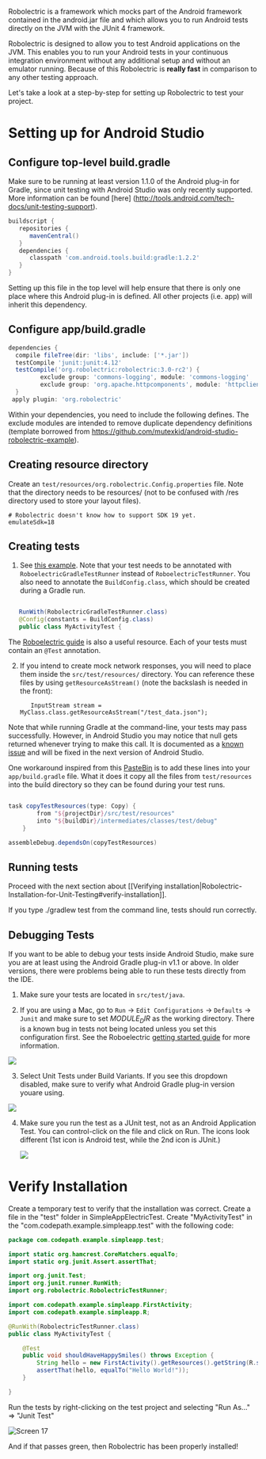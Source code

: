 Robolectric is a framework which mocks part of the Android framework contained in the android.jar file and which allows you to run Android tests directly on the JVM with the JUnit 4 framework.

Robolectric is designed to allow you to test Android applications on the JVM. This enables you to run your Android tests in your continuous integration environment without any additional setup and without an emulator running. Because of this Robolectric is **really fast** in comparison to any other testing approach.

Let's take a look at a step-by-step for setting up Robolectric to test your project.

# Setting up for Android Studio

## Configure top-level build.gradle

   Make sure to be running at least version 1.1.0 of the Android plug-in for Gradle, since unit testing with Android Studio was only recently supported.  More information can be found [here] (http://tools.android.com/tech-docs/unit-testing-support).  

   ```gradle
   buildscript {
      repositories {
         mavenCentral()
      } 
      dependencies {
         classpath 'com.android.tools.build:gradle:1.2.2'
      }
   }
   ```

Setting up this file in the top level will help ensure that there is only one place where this Android plug-in is defined.  All other projects (i.e. app) will inherit this dependency.

## Configure app/build.gradle

  ```gradle
  dependencies {
    compile fileTree(dir: 'libs', include: ['*.jar'])
    testCompile 'junit:junit:4.12'
    testCompile('org.robolectric:robolectric:3.0-rc2') {
           exclude group: 'commons-logging', module: 'commons-logging'
           exclude group: 'org.apache.httpcomponents', module: 'httpclient'
    }
   apply plugin: 'org.robolectric'
   ``` 

   Within your dependencies, you need to include the following defines. The exclude modules
   are intended to remove duplicate dependency definitions (template borrowed from https://github.com/mutexkid/android-studio-robolectric-example).  

## Creating resource directory

   Create an `test/resources/org.robolectric.Config.properties` file.  Note that the directory
   needs to be resources/ (not to be confused with /res directory used to store your layout files).   

   ```
   # Robolectric doesn't know how to support SDK 19 yet.
   emulateSdk=18
   ```

## Creating tests

1. See [this example](https://github.com/mutexkid/android-studio-robolectric-example/blob/master/app/src/test/java/com/example/joshskeen/myapplication/MyActivityTest.java).  Note that your test needs to be annotated with `RoboelectricGradleTestRunner` instead of `RoboelectricTestRunner`.  You also need to annotate the `BuildConfig.class`, which should be created during a Gradle run.
  ```java

     RunWith(RobolectricGradleTestRunner.class)
     @Config(constants = BuildConfig.class)
     public class MyActivityTest {
  ```
The [Roboelectric guide](http://robolectric.org/writing-a-test/) is also a useful resource.  Each of your tests must contain an `@Test` annotation.

2. If you intend to create mock network responses, you will need to place them inside the `src/test/resources/` directory.  You can reference these files by using `getResourceAsStream()` (note the backslash is needed in the front):

 
   ```
      InputStream stream = MyClass.class.getResourceAsStream("/test_data.json");
   ```

Note that while running Gradle at the command-line, your tests may pass successfully.  However, in Android Studio you may notice that null gets returned whenever trying to make this call.  It is documented as a [known issue](http://tools.android.com/knownissues#TOC-JUnit-tests-missing-resources-in-classpath-when-run-from-Studio) and will be fixed in the next version of Android Studio.  

One workaround inspired from this [PasteBin](http://pastebin.com/L6CeCtAp) is to add these lines into your `app/build.gradle` file.  What it does it copy all the files from `test/resources` into the build directory so they can be found during your test runs.

```gradle

task copyTestResources(type: Copy) {
        from "${projectDir}/src/test/resources"
        into "${buildDir}/intermediates/classes/test/debug"
    }

assembleDebug.dependsOn(copyTestResources)
```

## Running tests

Proceed with the next section about [[Verifying installation|Robolectric-Installation-for-Unit-Testing#verify-installation]].

If you type ./gradlew test from the command line, tests should run correctly.  

## Debugging Tests

If you want to be able to debug your tests inside Android Studio, make sure you are at least using the Android Gradle plug-in v1.1 or above.  In older versions, there were problems being able to run these tests directly from the IDE.

1. Make sure your tests are located in `src/test/java`.   

2. If you are using a Mac, go to `Run` -> `Edit Configurations` -> `Defaults` -> `Junit` and make sure to set $MODULE_DIR$ as the working directory.  There is a known bug in tests not being located unless you set this configuration first.  See the Roboelectric [getting started guide](http://robolectric.org/getting-started/) for more information. 

  <img src="http://robolectric.org/images/android-studio-configure-defaults-4bf48402.png">

3. Select Unit Tests under Build Variants.  If you see this dropdown disabled, make sure to verify what Android Gradle plug-in version youare using.

  <img src="https://camo.githubusercontent.com/cbf79d740e265cc9da9299c2b5f29fc8a63613e7/68747470733a2f2f7777772e657665726e6f74652e636f6d2f73686172642f733331332f73682f35363063346235662d653730622d343830302d623436662d6263313936383631383333382f38396331653734306537313334333136393631613130333032316461663163622f646565702f302f4d794163746976697479546573742e6a6176612d2d2d616e64726f69642d73747564696f2d726f626f6c6563747269632d6578616d706c652d2d2d2d2d2d636f64652d616e64726f69642d73747564696f2d726f626f6c6563747269632d6578616d706c652d2e706e67"/>


4. Make sure you run the test as a JUnit test, not as an Android Application Test.  You can control-click on the file and click on Run.  The icons look different (1st icon is Android test, while the 2nd icon is JUnit.)

   ![](http://i.imgur.com/RDmmdI2.png)

# Verify Installation

Create a temporary test to verify that the installation was correct. Create a file in the "test" folder in SimpleAppElectricTest. Create "MyActivityTest" in the "com.codepath.example.simpleapp.test" with the following code:

```java
package com.codepath.example.simpleapp.test;

import static org.hamcrest.CoreMatchers.equalTo;
import static org.junit.Assert.assertThat;

import org.junit.Test;
import org.junit.runner.RunWith;
import org.robolectric.RobolectricTestRunner;

import com.codepath.example.simpleapp.FirstActivity;
import com.codepath.example.simpleapp.R;

@RunWith(RobolectricTestRunner.class)
public class MyActivityTest {

    @Test
    public void shouldHaveHappySmiles() throws Exception {
        String hello = new FirstActivity().getResources().getString(R.string.hello_world);
        assertThat(hello, equalTo("Hello World!"));
    }

}
```

Run the tests by right-clicking on the test project and selecting "Run As..." => "Junit Test"

![Screen 17](http://i.imgur.com/x5Cgs3n.png)

And if that passes green, then Robolectric has been properly installed!